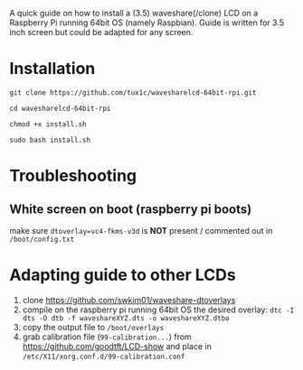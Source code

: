 A quick guide on how to install a (3.5) waveshare(/clone) LCD on a Raspberry Pi running 64bit OS (namely Raspbian).
Guide is written for 3.5 inch screen but could be adapted for any screen.

# Installation
`git clone https://github.com/tux1c/wavesharelcd-64bit-rpi.git`

`cd wavesharelcd-64bit-rpi`

`chmod +x install.sh`

`sudo bash install.sh`

# Troubleshooting
## White screen on boot (raspberry pi boots)
make sure `dtoverlay=vc4-fkms-v3d` is **NOT** present / commented out in `/boot/config.txt`

# Adapting guide to other LCDs
1. clone https://github.com/swkim01/waveshare-dtoverlays
2. compile on the raspberry pi running 64bit OS the desired overlay:
`dtc -I dts -O dtb -f waveshareXYZ.dts -o waveshareXYZ.dtbo`
3. copy the output file to `/boot/overlays`
4. grab calibration file (`99-calibration...`) from https://github.com/goodtft/LCD-show and place in `/etc/X11/xorg.conf.d/99-calibration.conf`
